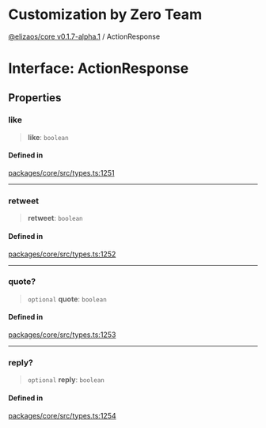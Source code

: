# Customization by Zero Team

[@elizaos/core v0.1.7-alpha.1](../index.md) / ActionResponse

# Interface: ActionResponse

## Properties

### like

> **like**: `boolean`

#### Defined in

[packages/core/src/types.ts:1251](https://github.com/elizaOS/eliza/blob/main/packages/core/src/types.ts#L1251)

***

### retweet

> **retweet**: `boolean`

#### Defined in

[packages/core/src/types.ts:1252](https://github.com/elizaOS/eliza/blob/main/packages/core/src/types.ts#L1252)

***

### quote?

> `optional` **quote**: `boolean`

#### Defined in

[packages/core/src/types.ts:1253](https://github.com/elizaOS/eliza/blob/main/packages/core/src/types.ts#L1253)

***

### reply?

> `optional` **reply**: `boolean`

#### Defined in

[packages/core/src/types.ts:1254](https://github.com/elizaOS/eliza/blob/main/packages/core/src/types.ts#L1254)
